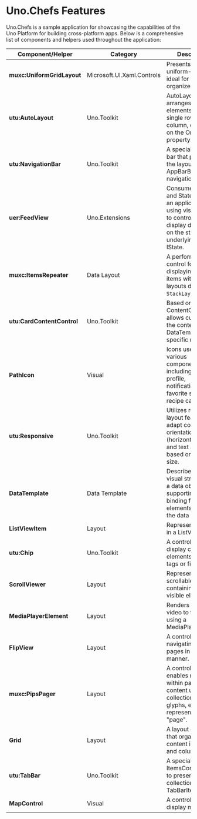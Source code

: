 # Uno.Chefs Features

Uno.Chefs is a sample application for showcasing the capabilities of the Uno Platform for building cross-platform apps. Below is a comprehensive list of components and helpers used throughout the application:

| **Component/Helper**       | **Category**                     | **Description**                                                                                                                                                                                                                       |
|----------------------------|----------------------------------|---------------------------------------------------------------------------------------------------------------------------------------------------------------------------------------------------------------------------------------|
| **muxc:UniformGridLayout** | Microsoft.UI.Xaml.Controls       | Presents items in a uniform-sized grid, ideal for visually organized displays.                                                                                                                                                        |
| **utu:AutoLayout**         | Uno.Toolkit                      | AutoLayout arranges child elements into a single row or column, depending on the Orientation property.                                                                                                                                |
| **utu:NavigationBar**      | Uno.Toolkit                      | A specialized app bar that provides the layout for AppBarButton and navigation logic.                                                                                                                                                 |
| **uer:FeedView**           | Uno.Extensions                   | Consumes Feeds and States within an application, using visual states to control the display depending on the state of the underlying IFeed or IState.                                                                                 |
| **muxc:ItemsRepeater**     | Data Layout                      | A performant control for displaying repeated items with custom layouts defined by `StackLayout`.                                                                                                                                      |
| **utu:CardContentControl** | Uno.Toolkit                      | Based on ContentControl, allows customizing the content via DataTemplate to fit specific needs.                                                                                                                                       |
| **PathIcon**               | Visual                           | Icons used for various components, including user profile, notifications, favorite status, and recipe categories.                                                                                                                     |
| **utu:Responsive**         | Uno.Toolkit                      | Utilizes responsive layout features to adapt control orientation (horizontal/vertical) and text alignment based on screen size.                                                                                                       |
| **DataTemplate**           | Data Template                    | Describes the visual structure of a data object, supporting data binding for specific elements to display the data values.                                                                                                            |
| **ListViewItem**           | Layout                           | Represents an item in a ListView.                                                                                                                                                                                                     |
| **utu:Chip**               | Uno.Toolkit                      | A control used to display compact elements such as tags or filters.                                                                                                                                                                   |
| **ScrollViewer**           | Layout                           | Represents a scrollable area containing other visible elements.                                                                                                                                                                       |
| **MediaPlayerElement**     | Layout                           | Renders audio and video to the display using a MediaPlayer.                                                                                                                                                                           |
| **FlipView**               | Layout                           | A control used for navigating content pages in a flip manner.                                                                                                                                                                         |
| **muxc:PipsPager**         | Layout                           | A control that enables navigation within paginated content using a collection of glyphs, each representing a "page".                                                                                                                  |
| **Grid**                   | Layout                           | A layout control that organizes content into rows and columns.                                                                                                                                                                        |
| **utu:TabBar**             | Uno.Toolkit                      | A specialized ItemsControl used to present a collection of TabBarItems.                                                                                                                                                               |
| **MapControl**             | Visual                           | A control used to display maps.                                                                                                                                                                                                       |
